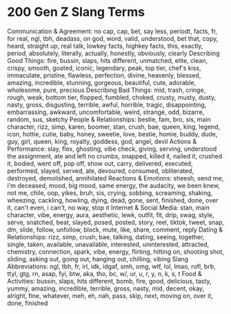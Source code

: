 # 200 Gen Z Slang Terms

Communication & Agreement:
no cap, cap, bet, say less, periodt, facts, fr, for real, ngl, tbh, deadass, on god, word, valid, understood, bet that, copy, heard, straight up, real talk, lowkey facts, highkey facts, this, exactly, period, absolutely, literally, actually, honestly, obviously, clearly
Describing Good Things:
fire, bussin, slaps, hits different, unmatched, elite, clean, crispy, smooth, goated, iconic, legendary, peak, top tier, chef's kiss, immaculate, pristine, flawless, perfection, divine, heavenly, blessed, amazing, incredible, stunning, gorgeous, beautiful, cute, adorable, wholesome, pure, precious
Describing Bad Things:
mid, trash, cringe, rough, weak, bottom tier, flopped, fumbled, choked, crusty, musty, dusty, nasty, gross, disgusting, terrible, awful, horrible, tragic, disappointing, embarrassing, awkward, uncomfortable, weird, strange, odd, bizarre, random, sus, sketchy
People & Relationships:
bestie, fam, bro, sis, main character, rizz, simp, karen, boomer, stan, crush, bae, queen, king, legend, icon, hottie, cutie, baby, honey, sweetie, love, bestie, homie, buddy, dude, guy, girl, queen, king, royalty, goddess, god, angel, devil
Actions & Performance:
slay, flex, ghosting, vibe check, giving, serving, understood the assignment, ate and left no crumbs, snapped, killed it, nailed it, crushed it, bodied, went off, pop off, show out, carry, delivered, executed, performed, slayed, served, ate, devoured, consumed, obliterated, destroyed, demolished, annihilated
Reactions & Emotions:
sheesh, send me, i'm deceased, mood, big mood, same energy, the audacity, we been knew, not me, chile, oop, yikes, bruh, sis, crying, sobbing, screaming, shaking, wheezing, cackling, howling, dying, dead, gone, sent, finished, done, over it, can't even, i can't, no way, stop it
Internet & Social Media:
stan, main character, vibe, energy, aura, aesthetic, lewk, outfit, fit, drip, swag, style, serve, snatched, beat, slayed, posed, posted, story, reel, tiktok, tweet, snap, dm, slide, follow, unfollow, block, mute, like, share, comment, reply
Dating & Relationships:
rizz, simp, crush, bae, talking, dating, seeing, together, single, taken, available, unavailable, interested, uninterested, attracted, chemistry, connection, spark, vibe, energy, flirting, hitting on, shooting shot, sliding, asking out, going out, hanging out, chilling, vibing
Slang Abbreviations:
ngl, tbh, fr, irl, idk, idgaf, smh, omg, wtf, lol, lmao, rofl, brb, ttyl, gtg, rn, asap, fyi, btw, aka, tho, bc, w/, ur, u, r, y, n, k, s, t
Food & Activities:
bussin, slaps, hits different, bomb, fire, good, delicious, tasty, yummy, amazing, incredible, terrible, gross, nasty, mid, decent, okay, alright, fine, whatever, meh, eh, nah, pass, skip, next, moving on, over it, done, finished